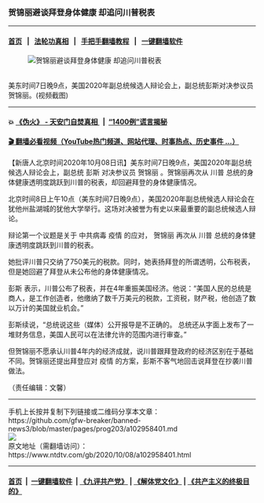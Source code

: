 ### 贺锦丽避谈拜登身体健康 却追问川普税表
------------------------

#### [首页](https://github.com/gfw-breaker/banned-news3/blob/master/README.md) &nbsp;&nbsp;|&nbsp;&nbsp; [法轮功真相](https://github.com/begood0513/basic/blob/master/README.md)  &nbsp;&nbsp;|&nbsp;&nbsp; [手把手翻墙教程](https://github.com/gfw-breaker/guides/wiki)  &nbsp;&nbsp;|&nbsp;&nbsp; [一键翻墙软件](https://github.com/gfw-breaker/nogfw/blob/master/README.md)  



<div><div class="featured_image">
 <figure>
  <img alt="贺锦丽避谈拜登身体健康 却追问川普税表" src="https://i.ntdtv.com/assets/uploads/2020/10/5cae498a062bd37bda368dbc1b6d0818-800x450.jpg"/>
 </figure><br/>
 <span class="caption">
  美东时间7日晚9点，美国2020年副总统候选人辩论会上，副总统彭斯对决参议员贺锦丽。(视频截图)
 </span>
</div>
</div><hr/>

#### 💥 [《伪火》 - 天安门自焚真相 ](http://158.247.195.190:10000/videos/blog/weihuo.html)&nbsp; |&nbsp; [“1400例”谎言揭秘  ](http://158.247.195.190:10000/videos/blog/jiexi1400.html)

#### [ 🎬  翻墙必看视频（YouTube热门频道、网站代理、时事热点、历史事件 ...）](https://github.com/gfw-breaker/links/blob/master/banned.md)

<div><div class="post_content" itemprop="articleBody">
 <p>
  【新唐人北京时间2020年10月08日讯】美东时间7日晚9点，美国2020年副总统候选人辩论会上，副总统
  <ok href="https://www.ntdtv.com/gb/彭斯.htm">
   彭斯
  </ok>
  对决参议员
  <ok href="https://www.ntdtv.com/gb/贺锦丽.htm">
   贺锦丽
  </ok>
  。贺锦丽再次从
  <ok href="https://www.ntdtv.com/gb/川普.htm">
   川普
  </ok>
  总统的身体健康透明度跳跃到川普的税表，却回避拜登的身体健康情况。
 </p>
 <div class="video_fit_container">
 </div>
 <p>
  北京时间8日上午10点（美东时间7日晚9点），美国2020年副总统候选人辩论会在犹他州盐湖城的犹他大学举行。这场对决被誉为有史以来最重要的副总统候选人辩论。
 </p>
 <p>
  辩论第一个议题是关于
  <ok href="https://www.ntdtv.com/gb/中共病毒.htm">
   中共病毒
  </ok>
  <ok href="https://www.ntdtv.com/gb/疫情.htm">
   疫情
  </ok>
  的应对，
  <ok href="https://www.ntdtv.com/gb/贺锦丽.htm">
   贺锦丽
  </ok>
  再次从
  <ok href="https://www.ntdtv.com/gb/川普.htm">
   川普
  </ok>
  总统的身体健康透明度跳跃到川普的税表。
 </p>
 <p>
  她批评川普只交纳了750美元的税款。同时，她表扬拜登的所谓透明，公布税表，但是她回避了拜登从未公布他的身体健康情况。
 </p>
 <p>
  <ok href="https://www.ntdtv.com/gb/彭斯.htm">
   彭斯
  </ok>
  表示，川普公布了税表，并在4年重振美国经济。他说：“美国人民的总统是商人，是工作创造者，他缴纳了数千万美元的税款，工资税，财产税，他创造了数以万计的美国就业机会。”
 </p>
 <p>
  彭斯续说，“总统说这些（媒体）公开报导是不正确的。 总统还从字面上发布了一堆财务信息，美国人民可以在法律允许的范围内进行审查。”
 </p>
 <p>
  但贺锦丽不愿承认川普4年内的经济成就，说川普跟拜登政府的经济区别在于基础不同。贺锦丽还提出拜登应对
  <ok href="https://www.ntdtv.com/gb/疫情.htm">
   疫情
  </ok>
  的方案，彭斯不客气地回击说拜登在抄袭川普做法。
 </p>
 <p>
  （责任编辑：文馨）
 </p>
 <div class="single_ad">
 </div>
</div>
</div>
<hr/>
手机上长按并复制下列链接或二维码分享本文章：<br/>
https://github.com/gfw-breaker/banned-news3/blob/master/pages/prog203/a102958401.md <br/>
<a href='https://github.com/gfw-breaker/banned-news3/blob/master/pages/prog203/a102958401.md'><img src='https://github.com/gfw-breaker/banned-news3/blob/master/pages/prog203/a102958401.md.png'/></a> <br/>
原文地址（需翻墙访问）：https://www.ntdtv.com/gb/2020/10/08/a102958401.html


------------------------
#### [首页](https://github.com/gfw-breaker/banned-news3/blob/master/README.md) &nbsp;|&nbsp; [一键翻墙软件](https://github.com/gfw-breaker/nogfw/blob/master/README.md) &nbsp;| [《九评共产党》](https://github.com/gfw-breaker/9ping.md/blob/master/README.md#九评之一评共产党是什么) | [《解体党文化》](https://github.com/gfw-breaker/jtdwh.md/blob/master/README.md) | [《共产主义的终极目的》](https://github.com/gfw-breaker/gczydzjmd.md/blob/master/README.md)


<img src='http://gfw-breaker.win/banned-news3/pages/prog203/a102958401.md' width='0px' height='0px'/>